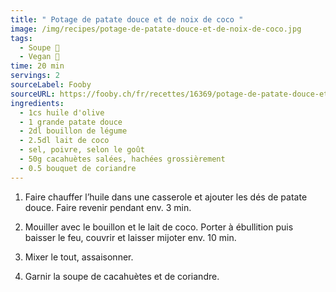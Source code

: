 ```yaml
---
title: " Potage de patate douce et de noix de coco "
image: /img/recipes/potage-de-patate-douce-et-de-noix-de-coco.jpg
tags:
  - Soupe 🥣
  - Vegan 🌱
time: 20 min
servings: 2
sourceLabel: Fooby
sourceURL: https://fooby.ch/fr/recettes/16369/potage-de-patate-douce-et-de-noix-de-coco
ingredients:
  - 1cs huile d'olive
  - 1 grande patate douce
  - 2dl bouillon de légume
  - 2.5dl lait de coco
  - sel, poivre, selon le goût
  - 50g cacahuètes salées, hachées grossièrement
  - 0.5 bouquet de coriandre
---
```

1. Faire chauffer l’huile dans une casserole et ajouter les dés de patate douce. Faire revenir pendant env. 3 min.

2. Mouiller avec le bouillon et le lait de coco. Porter à ébullition puis baisser le feu, couvrir et laisser mijoter env. 10 min.

3. Mixer le tout, assaisonner.

4. Garnir la soupe de cacahuètes et de coriandre.